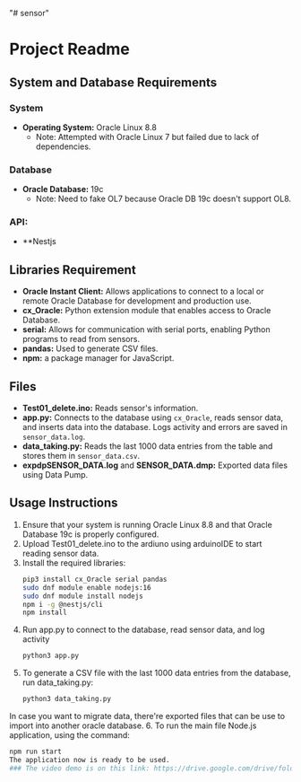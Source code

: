"# sensor" 

# Project Readme

## System and Database Requirements

### System
- **Operating System:** Oracle Linux 8.8
  - Note: Attempted with Oracle Linux 7 but failed due to lack of dependencies.

### Database
- **Oracle Database:** 19c
  - Note: Need to fake OL7 because Oracle DB 19c doesn't support OL8.

### API:
- **Nestjs
## Libraries Requirement

- **Oracle Instant Client:** Allows applications to connect to a local or remote Oracle Database for development and production use.
- **cx_Oracle:** Python extension module that enables access to Oracle Database.
- **serial:** Allows for communication with serial ports, enabling Python programs to read from sensors.
- **pandas:** Used to generate CSV files.
- **npm:** a package manager for JavaScript.
## Files

- **Test01_delete.ino:** Reads sensor's information.
- **app.py:** Connects to the database using `cx_Oracle`, reads sensor data, and inserts data into the database. Logs activity and errors are saved in `sensor_data.log`.
- **data_taking.py:** Reads the last 1000 data entries from the table and stores them in `sensor_data.csv`.
- **expdpSENSOR_DATA.log** and **SENSOR_DATA.dmp:** Exported data files using Data Pump.

## Usage Instructions

1. Ensure that your system is running Oracle Linux 8.8 and that Oracle Database 19c is properly configured.
2. Upload Test01_delete.ino to the ardiuno using arduinoIDE to start reading sensor data.
3. Install the required libraries:
   ```sh
   pip3 install cx_Oracle serial pandas
   sudo dnf module enable nodejs:16
   sudo dnf module install nodejs
   npm i -g @nestjs/cli
   npm install

4. Run app.py to connect to the database, read sensor data, and log activity
   ```sh
   python3 app.py
5. To generate a CSV file with the last 1000 data entries from the database, run data_taking.py:
   ```sh
   python3 data_taking.py
In case you want to migrate data, there're exported files that can be use to import into another oracle database.
6. To run the main file Node.js application, using the command:
   ```sh
   npm run start
The application now is ready to be used.
### The video demo is on this link: https://drive.google.com/drive/folders/1DCI8XxdfKTEvueLgNbGWebYs98GOZDo7?usp=sharing
